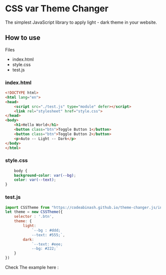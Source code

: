 # CSS var Theme Changer
The simplest JavaScript library to apply light - dark theme in your website.
## How to use

Files
- index.html
- style.css
- test.js



### index.html
```html
<!DOCTYPE html>
<html lang="en">
<head>
    <script src="./test.js" type="module" defer></script>
    <link rel="stylesheet" href="style.css">
</head>
<body>
    <h1>Hello World</h1>
    <button class="btn">Toggle Button 1</button>
    <button class="btn">Toggle Button 2</button>
    <p>Auto -- Light -- Dark</p>
</body>
</html>
```


### style.css
```css
    body {
    background-color: var(--bg);
    color: var(--text);
}
```

### test.js
```js
import CSSTheme from "https://codeabinash.github.io/theme-changer.js/index.js";
let theme = new CSSTheme({
    selector : '.btn',
    theme: {
        light:
            `--bg : #ddd;
            --text: #555;`,
        dark:
            `--text: #eee;
            --bg: #222;`
    }
})
```
Check The example here : 


